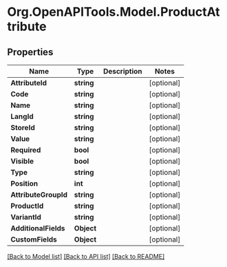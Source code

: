 # Org.OpenAPITools.Model.ProductAttribute

## Properties

Name | Type | Description | Notes
------------ | ------------- | ------------- | -------------
**AttributeId** | **string** |  | [optional] 
**Code** | **string** |  | [optional] 
**Name** | **string** |  | [optional] 
**LangId** | **string** |  | [optional] 
**StoreId** | **string** |  | [optional] 
**Value** | **string** |  | [optional] 
**Required** | **bool** |  | [optional] 
**Visible** | **bool** |  | [optional] 
**Type** | **string** |  | [optional] 
**Position** | **int** |  | [optional] 
**AttributeGroupId** | **string** |  | [optional] 
**ProductId** | **string** |  | [optional] 
**VariantId** | **string** |  | [optional] 
**AdditionalFields** | **Object** |  | [optional] 
**CustomFields** | **Object** |  | [optional] 

[[Back to Model list]](../README.md#documentation-for-models) [[Back to API list]](../README.md#documentation-for-api-endpoints) [[Back to README]](../README.md)

